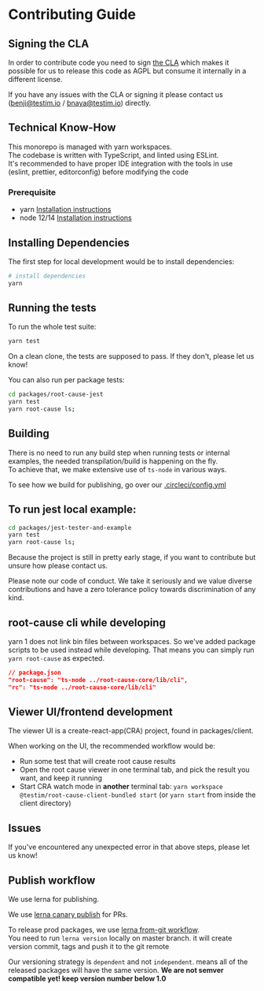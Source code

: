 # Contributing Guide 

## Signing the CLA

In order to contribute code you need to sign [the CLA](https://docs.google.com/document/d/1X-EoFIW1PMe8H-DJyZDScsTolPKm22-9P1JgSuiFNfE/edit?usp=sharing) which makes it possible for us to release this code as AGPL but consume it internally in a different license.

If you have any issues with the CLA or signing it please contact us (benji@testim.io / bnaya@testim.io) directly.


## Technical Know-How

This monorepo is managed with yarn workspaces.  
The codebase is written with TypeScript, and linted using ESLint.  
It's recommended to have proper IDE integration with the tools in use (eslint, prettier, editorconfig) before modifying the code

### Prerequisite
- yarn [Installation instructions](https://classic.yarnpkg.com/en/docs/install/#mac-stable)
- node 12/14 [Installation instructions](https://nodejs.org/en/download/package-manager/)

## Installing Dependencies
The first step for local development would be to install dependencies:
```sh
# install dependencies
yarn
```

## Running the tests
To run the whole test suite:
```sh
yarn test
```
On a clean clone, the tests are supposed to pass. If they don't, please let us know!

You can also run per package tests:
```sh
cd packages/root-cause-jest
yarn test
yarn root-cause ls;
```

## Building
There is no need to run any build step when running tests or internal examples,
the needed transpilation/build is happening on the fly.  
To achieve that, we make extensive use of `ts-node` in various ways.

To see how we build for publishing, go over our [.circleci/config.yml](.circleci/config.yml)

## To run jest local example:

```sh
cd packages/jest-tester-and-example
yarn test
yarn root-cause ls;
```

Because the project is still in pretty early stage, if you want to contribute but unsure how please contact us.

Please note our code of conduct. We take it seriously and we value diverse contributions and have a zero tolerance policy towards discrimination of any kind.

## root-cause cli while developing
yarn 1 does not link bin files between workspaces.
So we've added package scripts to be used instead while developing.
That means you can simply run `yarn root-cause` as expected.
```json
// package.json
"root-cause": "ts-node ../root-cause-core/lib/cli",
"rc": "ts-node ../root-cause-core/lib/cli"
```

## Viewer UI/frontend development
The viewer UI is a create-react-app(CRA) project, found in packages/client.  

When working on the UI, the recommended workflow would be:
- Run some test that will create root cause results
- Open the root cause viewer in one terminal tab, and pick the result you want, and keep it running
- Start CRA watch mode in **another** terminal tab:
`yarn workspace @testim/root-cause-client-bundled start`
(or `yarn start` from inside the client directory)

## Issues
If you've encountered any unexpected error in that above steps, please let us know!

## Publish workflow

We use lerna for publishing.

We use [lerna canary publish](https://github.com/lerna/lerna/tree/master/commands/publish#--canary) for PRs.  

To release prod packages, we use [lerna from-git workflow](https://github.com/lerna/lerna/tree/master/commands/publish#bump-from-git).  
You need to run `lerna version` locally on master branch. it will create version commit, tags and push it to the git remote

Our versioning strategy is `dependent` and not `independent`. means all of the released packages will have the same version. **We are not semver compatible yet! keep version number below 1.0**
